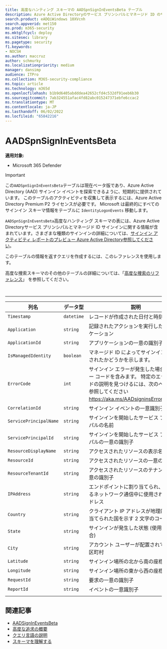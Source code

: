 ```yaml
---
title: 高度なハンティング スキーマの AADSpnSignInEventsBeta テーブル
description: Azure Active Directoryのサービス プリンシパルとマネージド ID のサインイン イベント テーブルに関連付けられている情報について説明します。
search.product: eADQiWindows 10XVcnh
search.appverid: met150
ms.prod: m365-security
ms.mktglfcycl: deploy
ms.sitesec: library
ms.pagetype: security
f1.keywords:
- NOCSH
ms.author: maccruz
author: schmurky
ms.localizationpriority: medium
manager: dansimp
audience: ITPro
ms.collection: M365-security-compliance
ms.topic: article
ms.technology: m365d
ms.openlocfilehash: b1b9d6405abdddea42652cfd4c532df91eeb6b30
ms.sourcegitcommit: 7ab324551afac4fd82abc015247371ebfe6ccac2
ms.translationtype: MT
ms.contentlocale: ja-JP
ms.lasthandoff: 06/02/2022
ms.locfileid: "65842216"
---
```

# <a name="aadspnsignineventsbeta"></a>AADSpnSignInEventsBeta

**適用対象:**
- Microsoft 365 Defender

> [!IMPORTANT]
> この`AADSpnSignInEventsBeta`テーブルは現在ベータ版であり、Azure Active Directory (AAD) サインイン イベントを探索できるように、短期的に提供されています。 このテーブルのアクティビティを収集して表示するには、Azure Active Directory Premium P2 ライセンスが必要です。 Microsoft は最終的にすべてのサインイン スキーマ情報をテーブルに `IdentityLogonEvents` 移動します。

`AADSpnSignInEventsBeta`高度なハンティング スキーマの表には、Azure Active Directoryサービス プリンシパルとマネージド ID サインインに関する情報が含まれています。さまざまな種類のサインインの詳細については、[サインイン アクティビティ レポートのプレビュー Azure Active Directory参照してください](/azure/active-directory/reports-monitoring/concept-all-sign-ins)。

このテーブルの情報を返すクエリを作成するには、このレファレンスを使用します。

高度な捜索スキーマのその他のテーブルの詳細については、「[高度な捜索のリファレンス](/windows/security/threat-protection/microsoft-defender-atp/advanced-hunting-reference)」 を参照してください。

<br>

****

|列名|データ型|説明|
|---|---|---|
|`Timestamp`|`datetime`|レコードが作成された日付と時刻|
|`Application`|`string`|記録されたアクションを実行したアプリケーション|
|`ApplicationId`|`string`|アプリケーションの一意の識別子|
|`IsManagedIdentity`|`boolean`|マネージド ID によってサインインが開始されたかどうかを示します。|
|`ErrorCode`|`int`|サインイン エラーが発生した場合のエラー コードを含みます。 特定のエラー コードの説明を見つけるには、次のページを参照してください <https://aka.ms/AADsigninsErrorCodes>。|
|`CorrelationId`|`string`|サインイン イベントの一意識別子|
|`ServicePrincipalName`|`string`|サインインを開始したサービス プリンシパルの名前|
|`ServicePrincipalId`|`string`|サインインを開始したサービス プリンシパルの一意の識別子|
|`ResourceDisplayName`|`string`|アクセスされたリソースの表示名|
|`ResourceId`|`string`|アクセスされたリソースの一意の識別子|
|`ResourceTenantId`|`string`|アクセスされたリソースのテナントの一意の識別子|
|`IPAddress`|`string`|エンドポイントに割り当てられ、関連するネットワーク通信中に使用される IP アドレス|
|`Country`|`string`|クライアント IP アドレスが地理的に割り当てられた国を示す 2 文字のコード|
|`State`|`string`|サインインが発生した状態 (使用可能な場合)|
|`City`|`string`|アカウント ユーザーが配置されている市区町村|
|`Latitude`|`string`|サインイン場所の北から南の座標|
|`Longitude`|`string`|サインイン場所の東から西の座標|
|`RequestId`|`string`|要求の一意の識別子|
|`ReportId`|`string`|イベントの一意識別子|
||||

## <a name="related-articles"></a>関連記事

- [AADSignInEventsBeta](./advanced-hunting-aadsignineventsbeta-table.md)
- [高度な追求の概要](/windows/security/threat-protection/microsoft-defender-atp/advanced-hunting-overview)
- [クエリ言語の説明](/windows/security/threat-protection/microsoft-defender-atp/advanced-hunting-query-language)
- [スキーマを理解する](/windows/security/threat-protection/microsoft-defender-atp/advanced-hunting-schema-reference)
